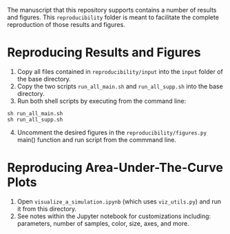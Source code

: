 The manuscript that this repository supports contains a number of results and figures. This `reproducibility` folder is meant to facilitate the complete reproduction of those results and figures.

# Reproducing Results and Figures
1. Copy all files contained in `reproducibility/input` into the `input` folder of the base directory. 
2. Copy the two scripts `run_all_main.sh` and `run_all_supp.sh` into the base directory.
3. Run both shell scripts by executing from the command line:
```
sh run_all_main.sh
sh run_all_supp.sh
```
4. Uncomment the desired figures in the `reproducibility/figures.py` main() function and run script from the commmand line.

# Reproducing Area-Under-The-Curve Plots
1. Open `visualize_a_simulation.ipynb` (which uses `viz_utils.py`) and run it from this directory. 
2. See notes within the Jupyter notebook for customizations including: parameters, number of samples, color, size, axes, and more.

